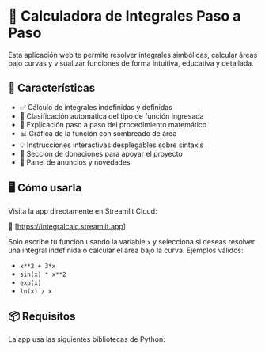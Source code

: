 # 🧮 Calculadora de Integrales Paso a Paso

Esta aplicación web te permite resolver integrales simbólicas, calcular áreas bajo curvas y visualizar funciones de forma intuitiva, educativa y detallada.

## 🚀 Características

- ✅ Cálculo de integrales indefinidas y definidas
- 🧠 Clasificación automática del tipo de función ingresada
- 🧭 Explicación paso a paso del procedimiento matemático
- 📊 Gráfica de la función con sombreado de área
- 💡 Instrucciones interactivas desplegables sobre sintaxis
- 🤝 Sección de donaciones para apoyar el proyecto
- 📣 Panel de anuncios y novedades

## 🖥️ Cómo usarla

Visita la app directamente en Streamlit Cloud:

🔗 [https://integralcalc.streamlit.app]

Solo escribe tu función usando la variable `x` y selecciona si deseas resolver una integral indefinida o calcular el área bajo la curva. Ejemplos válidos:

- `x**2 + 3*x`
- `sin(x) * x**2`
- `exp(x)`
- `ln(x) / x`

## 📦 Requisitos

La app usa las siguientes bibliotecas de Python:


